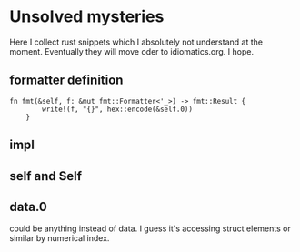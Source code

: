# Unsolved mysteries
Here I collect rust snippets which I absolutely not understand at the moment.
Eventually they will move oder to idiomatics.org. I hope.

## formatter definition

```
fn fmt(&self, f: &mut fmt::Formatter<'_>) -> fmt::Result {
        write!(f, "{}", hex::encode(&self.0))
    }
```

## impl
## self and Self
## data.0
could be anything instead of data. I guess it's accessing struct elements or similar by numerical index.
